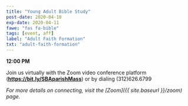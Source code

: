 ```yaml
---
title: "Young Adult Bible Study"
post-date: 2020-04-10
exp-date: 2020-04-11
fawe: "fas fa-bible"
tags: [event, aff]
label: "Adult Faith Formation"
txt: "adult-faith-formation"
---
```

**12:00 PM**

Join us virtually with the Zoom video conference platform (**<a href="https://bit.ly/SBAparishMass" target="_blank">https://bit.ly/SBAparishMass</a>**) or by dialing (312)626.6799

*For more details on connecting, visit the [Zoom]({{ site.baseurl }}/zoom) page.*